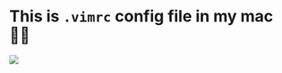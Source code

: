 # This is `.vimrc` config file in my mac✌🏻
![](https://upload.wikimedia.org/wikipedia/commons/thumb/9/9f/Vimlogo.svg/1200px-Vimlogo.svg.png)
